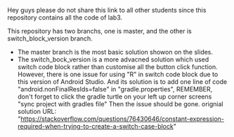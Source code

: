 Hey guys please do not share this link to all other students since this repository contains all the code of lab3.

This repository has two branchs, one is master, and the other is switch_block_version branch.
  - The master branch is the most basic solution showon on the slides.
  - The switch_bock_version is a more advacned solution which used switch code block rather than customise all the button click function.
    However, there is one issue for using "R" in switch code block due to this version of Android Studio. And its solution is to add
    one line of code "android.nonFinalResIds=false" in "gradle.properties", REMEMBER, don't forget to click the gradle turtle on your left up corner screens "sync project with gradles file"
    Then the issue should be gone.
  orignial solution URL: "https://stackoverflow.com/questions/76430646/constant-expression-required-when-trying-to-create-a-switch-case-block"
